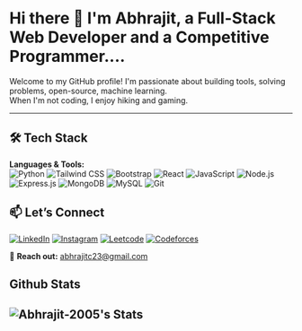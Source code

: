 # Hi there 👋 I'm Abhrajit, a Full-Stack Web Developer and a Competitive Programmer....

Welcome to my GitHub profile! I'm passionate about building tools, solving problems, open-source, machine learning.  
When I'm not coding, I enjoy hiking and gaming.

---

## 🛠️ Tech Stack

**Languages & Tools:**  
![Python](https://img.shields.io/badge/Python-3776AB?style=flat&logo=python&logoColor=white)
![Tailwind CSS](https://img.shields.io/badge/Tailwind_CSS-06B6D4?style=flat&logo=tailwind-css&logoColor=white)
![Bootstrap](https://img.shields.io/badge/Bootstrap-7952B3?style=flat&logo=bootstrap&logoColor=white)
![React](https://img.shields.io/badge/React-61DAFB?style=flat&logo=react&logoColor=black)
![JavaScript](https://img.shields.io/badge/JavaScript-F7DF1E?style=flat&logo=javascript&logoColor=black)
![Node.js](https://img.shields.io/badge/Node.js-339933?style=flat&logo=nodedotjs&logoColor=white)
![Express.js](https://img.shields.io/badge/Express.js-000000?style=flat&logo=express&logoColor=white)
![MongoDB](https://img.shields.io/badge/MongoDB-47A248?style=flat&logo=mongodb&logoColor=white)
![MySQL](https://img.shields.io/badge/MySQL-4479A1?style=flat&logo=mysql&logoColor=white)
![Git](https://img.shields.io/badge/Git-F05032?style=flat&logo=git&logoColor=white)

## 📫 Let’s Connect

[![LinkedIn](https://img.shields.io/badge/LinkedIn-0A66C2?style=flat&logo=linkedin&logoColor=white)](https://www.linkedin.com/in/abhrajit-chatterjee/)
[![Instagram](https://img.shields.io/badge/Instagram-E4405F?style=flat&logo=instagram&logoColor=white)](https://www.instagram.com/abhrajit.chatterjee/)
[![Leetcode](https://img.shields.io/badge/LeetCode-000000?style=flat&logo=LeetCode&logoColor=white)](https://leetcode.com/u/Abhrajit_Chatterjee/)
[![Codeforces](https://img.shields.io/badge/Codeforces-445f9d?logo=Codeforces&logoColor=white)](https://codeforces.com/profile/AbhrajitChatterjee)

💌 **Reach out:** abhrajitc23@gmail.com  

## Github Stats 
![Abhrajit-2005's Stats](https://github-readme-stats.vercel.app/api?username=Abhrajit-2005&theme=vue-dark&show_icons=true&hide_border=true&count_private=true)
---
